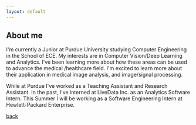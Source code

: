 ```yaml
---
layout: default
---
```


## About me
I'm currently a Junior at Purdue University studying Computer Engineering
in the School of ECE. My interests are in Computer Vision/Deep Learning and Analytics.
I've been learning more about how these areas can be used to advance the medical
/healthcare field. I'm excited to learn more about their application
in medical image analysis, and image/signal processing.<br/>


While at Purdue I've worked as a Teaching Assistant and
Research Assistant. In the past, I've interned at LiveData Inc. 
as an Analytics Software Intern. This Summer I will be
working as a Software Engineering Intern at Hewlett-Packard Enterprise. <br/>


[back](./)